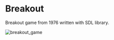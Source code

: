 # Breakout
Breakout game from 1976 written with SDL library.


![breakout_game](https://user-images.githubusercontent.com/72278659/221439934-f8235055-6583-4d8a-88ee-1e4bcf89a477.jpg)
